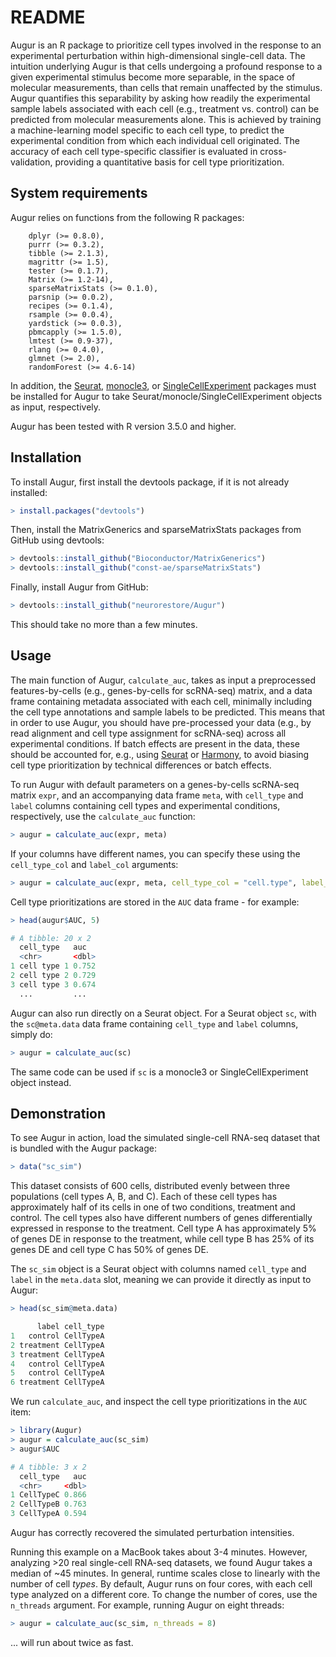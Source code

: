 # README

Augur is an R package to prioritize cell types involved in the response to an experimental perturbation within high-dimensional single-cell data. 
The intuition underlying Augur is that cells undergoing a profound response to a given experimental stimulus become more separable, in the space of molecular measurements, than cells that remain unaffected by the stimulus. 
Augur quantifies this separability by asking how readily the experimental sample labels associated with each cell (e.g., treatment vs. control) can be predicted from molecular measurements alone. 
This is achieved by training a machine-learning model specific to each cell type, to predict the experimental condition from which each individual cell originated.
The accuracy of each cell type-specific classifier is evaluated in cross-validation, providing a quantitative basis for cell type prioritization.

## System requirements

Augur relies on functions from the following R packages:

```
	dplyr (>= 0.8.0),
	purrr (>= 0.3.2),
	tibble (>= 2.1.3),
	magrittr (>= 1.5),
	tester (>= 0.1.7),
	Matrix (>= 1.2-14),
	sparseMatrixStats (>= 0.1.0),
	parsnip (>= 0.0.2),
	recipes (>= 0.1.4),
	rsample (>= 0.0.4),
	yardstick (>= 0.0.3),
	pbmcapply (>= 1.5.0),
	lmtest (>= 0.9-37),
	rlang (>= 0.4.0),
	glmnet (>= 2.0),
	randomForest (>= 4.6-14)
```

In addition, the [Seurat](https://satijalab.org/seurat/), [monocle3](https://cole-trapnell-lab.github.io/monocle3/), or [SingleCellExperiment](http://bioconductor.org/packages/release/bioc/html/SingleCellExperiment.html) packages must be installed for Augur to take Seurat/monocle/SingleCellExperiment objects as input, respectively.

Augur has been tested with R version 3.5.0 and higher.

## Installation

To install Augur, first install the devtools package, if it is not already installed: 

```r
> install.packages("devtools") 
```

Then, install the MatrixGenerics and sparseMatrixStats packages from GitHub using devtools:

```r
> devtools::install_github("Bioconductor/MatrixGenerics")
> devtools::install_github("const-ae/sparseMatrixStats")
```

Finally, install Augur from GitHub: 

```r
> devtools::install_github("neurorestore/Augur")
```

This should take no more than a few minutes.

## Usage

The main function of Augur, `calculate_auc`, takes as input a preprocessed features-by-cells (e.g., genes-by-cells for scRNA-seq) matrix, and a data frame containing metadata associated with each cell, minimally including the cell type annotations and sample labels to be predicted.
This means that in order to use Augur, you should have pre-processed your data (e.g., by read alignment and cell type assignment for scRNA-seq) across all experimental conditions. 
If batch effects are present in the data, these should be accounted for, e.g., using [Seurat](https://www.sciencedirect.com/science/article/pii/S0092867419305598) or [Harmony](https://www.nature.com/articles/s41592-019-0619-0), to avoid biasing cell type prioritization by technical differences or batch effects. 

To run Augur with default parameters on a genes-by-cells scRNA-seq matrix `expr`, and an accompanying data frame `meta`, with `cell_type` and `label` columns containing cell types and experimental conditions, respectively, use the `calculate_auc` function:

```r
> augur = calculate_auc(expr, meta)
```

If your columns have different names, you can specify these using the `cell_type_col` and `label_col` arguments:

```r
> augur = calculate_auc(expr, meta, cell_type_col = "cell.type", label_col = "condition")
```

Cell type prioritizations are stored in the `AUC` data frame - for example:

```r
> head(augur$AUC, 5)

# A tibble: 20 x 2  cell_type   auc  <chr>       <dbl>1 cell type 1 0.7522 cell type 2 0.7293 cell type 3 0.674
  ...         ...```

Augur can also run directly on a Seurat object. For a Seurat object `sc`, with the `sc@meta.data` data frame containing `cell_type` and `label` columns, simply do:

```r
> augur = calculate_auc(sc)
```

The same code can be used if `sc` is a monocle3 or SingleCellExperiment object instead.

## Demonstration

To see Augur in action, load the simulated single-cell RNA-seq dataset that is bundled with the Augur package:

```r
> data("sc_sim")
```

This dataset consists of 600 cells, distributed evenly between three populations (cell types A, B, and C). Each of these cell types has approximately half of its cells in one of two conditions, treatment and control. The cell types also have different numbers of genes differentially expressed in response to the treatment. Cell type A has approximately 5% of genes DE in response to the treatment, while cell type B has 25% of its genes DE and cell type C has 50% of genes DE. 

The `sc_sim` object is a Seurat object with columns named `cell_type` and `label` in the `meta.data` slot, meaning we can provide it directly as input to Augur: 

```r
> head(sc_sim@meta.data)

      label cell_type
1   control CellTypeA
2 treatment CellTypeA
3 treatment CellTypeA
4   control CellTypeA
5   control CellTypeA
6 treatment CellTypeA
```

We run `calculate_auc`, and inspect the cell type prioritizations in the `AUC` item:

```r
> library(Augur)
> augur = calculate_auc(sc_sim)
> augur$AUC

# A tibble: 3 x 2  cell_type   auc  <chr>     <dbl>1 CellTypeC 0.8662 CellTypeB 0.7633 CellTypeA 0.594
```

Augur has correctly recovered the simulated perturbation intensities. 

Running this example on a MacBook takes about 3-4 minutes. 
However, analyzing >20 real single-cell RNA-seq datasets, we found Augur takes a median of ~45 minutes.
In general, runtime scales close to linearly with the number of cell _types_.
By default, Augur runs on four cores, with each cell type analyzed on a different core.
To change the number of cores, use the `n_threads` argument.
For example, running Augur on eight threads: 

```r
> augur = calculate_auc(sc_sim, n_threads = 8)
```

... will run about twice as fast. 
